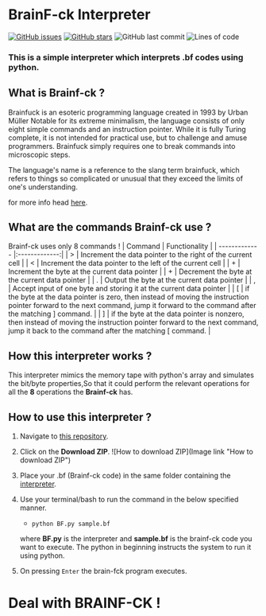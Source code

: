 # BrainF-ck Interpreter
[![GitHub issues](https://img.shields.io/github/issues/code-reaper08/BrainF-ck-Interpreter?style=for-the-badge)](https://github.com/code-reaper08/BrainF-ck-Interpreter/issues) [![GitHub stars](https://img.shields.io/github/stars/code-reaper08/BrainF-ck-Interpreter?style=for-the-badge)](https://github.com/code-reaper08/BrainF-ck-Interpreter/stargazers) ![GitHub last commit](https://img.shields.io/github/last-commit/code-reaper08/BrainF-ck-Interpreter?style=for-the-badge) ![Lines of code](https://img.shields.io/tokei/lines/github/code-reaper08/BrainF-ck-Interpreter?style=for-the-badge)
### This is a simple interpreter which interprets .bf codes using python.

## What is Brainf-ck ?
  Brainfuck is an esoteric programming language created in 1993 by Urban Müller Notable for its extreme minimalism, the language consists of only eight simple commands and an instruction pointer. While it is fully Turing complete, it is not intended for practical use, but to challenge and amuse programmers. Brainfuck simply requires one to break commands into microscopic steps.

The language's name is a reference to the slang term brainfuck, which refers to things so complicated or unusual that they exceed the limits of one's understanding.

for more info head [here](https://en.wikipedia.org/wiki/Brainfuck).

## What are the commands Brainf-ck use ?

Brainf-ck uses only 8 commands !
| Command      | Functionality           |
| ------------- |:-------------:|
| >      | Increment the data pointer to the right of the current cell |
| <      | Increment the data pointer to the left of the current cell |
| +      | Increment the byte at the current data pointer |
| +      | Decrement the byte at the current data pointer |
| .      | Output the byte at the current data pointer |
| ,      | Accept input of one byte and storing it at the current data pointer |
| [      | if the byte at the data pointer is zero, then instead of moving the instruction pointer forward to the next command, jump it forward to the command after the matching ] command. |
| ]      | if the byte at the data pointer is nonzero, then instead of moving the instruction pointer forward to the next command, jump it back to the command after the matching [ command. |


## How this interpreter works ?

This interpreter mimics the memory tape with python's array and simulates the bit/byte properties,So that it could perform the relevant operations for all the **8** operations the **Brainf-ck** has.

## How to use this interpreter ?

1. Navigate to [this repository](https://github.com/code-reaper08/BrainF-ck-Interpreter).

2. Click on the **Download ZIP**.
      ![How to download ZIP](Image link "How to download ZIP")

3. Place your .bf (Brainf-ck code) in the same folder containing the [interpreter](https://github.com/code-reaper08/BrainF-ck-Interpreter/blob/main/BF.py).

4. Use your terminal/bash to run the command in the below specified manner.

    + ` python BF.py sample.bf `
    
    where **BF.py** is the interpreter and **sample.bf** is the brainf-ck code you want to execute. The python in beginning instructs the system to run it using python.

5. On pressing `Enter` the brain-fck program executes.




# Deal with BRAINF-CK !